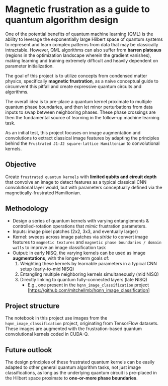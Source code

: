 # Magnetic frustration as a guide to quantum algorithm design

One of the potential benefits of quantum machine learning (QML) is the ability to leverage the exponentially large Hilbert space of quantum systems to represent and learn complex patterns from data that may be classically intractable. However, QML algorithms can also suffer from **barren plateaus** (regions in the optimization landscape wherein the gradient vanishes), making learning and training extremely difficult and heavily dependent on parameter initialization. 

The goal of this project is to utilize concepts from condensed matter physics, specifically **magnetic frustration**, as a naive conceptual guide to circumvent this pitfall and create expressive quantum circuits and algorithms. 

The overall idea is to pre-place a quantum kernel proximate to multiple quantum phase boundaries, and then let minor perturbations from data inputs to swap between neighboring phases. These phase crossings are then the fundamental source of learning in the follow-up machine learning task.

As an initial test, this project focuses on image augmentation and convolutions to extract classical image features by adapting the principles behind the `Frustrated J1-J2 square-lattice Hamiltonian` to convolutional kernels.


## Objective
Create `frustrated quantum kernels` with **limited qubits and circuit depth** that convolve an image to detect features as a typical classical CNN convolutional layer would, but with parameters conceptually defined via the magnetically-frustrated Hamiltonian.

## Methodology
- Design a series of quantum kernels with varying entanglements & controlled-rotation operations that *mimic* frustration parameters.
- Inputs: image pixel patches (2x2, 3x3, and eventually larger)
- Kernel: sweeps across image patches via *stride* to convert image features to `magnetic textures` and `magnetic phase boundaries / domain walls` to improve an image classification task
- Output: in early NISQ, the varying kernels can be used as image **augmentations**, with the longer-term goals of:
    1) Weighting these kernels by learnable parameters in a typical CNN setup (early-to-mid NISQ)
    2) Entangling multiple neighboring kernels simultaneously (mid NISQ)
    3) Directly linking to quantum fully-connected layers (late NISQ) 
          - E.g., one present in the `hqnn_image_classification` project [https://github.com/mitchellmb/hqnn_image_classification] 

## Project structure
The notebook in this project use images from the `hqnn_image_classification` project, originating from TensorFlow datasets. These images are augmented with the frustration-based quantum convolutional kernels coded in CUDA-Q.

## Future outlook
The design principles of these frustrated quantum kernels can be easily adapted to other general quantum algorithm tasks, not just image classifications, as long as the underlying quantum circuit is pre-placed in the Hilbert space proximate to **one-or-more phase boundaries**.

